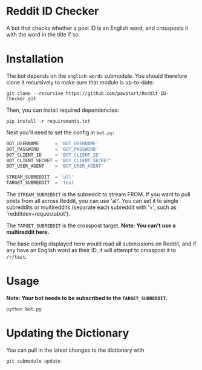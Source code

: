 # Reddit ID Checker

A bot that checks whether a post ID is an English word, and crossposts it with the word in the title if so.

# Installation

The bot depends on the `english-words` submodule. You should therefore clone it recursively to make sure that module is up-to-date:

```
git clone --recursive https://github.com/pawptart/Reddit-ID-Checker.git
```

Then, you can install required dependencies:

```
pip install -r requirements.txt
```

Next you'll need to set the config in `bot.py`:

```python
BOT_USERNAME      = 'BOT_USERNAME'
BOT_PASSWORD      = 'BOT_PASSWORD'
BOT_CLIENT_ID     = 'BOT_CLIENT_ID'
BOT_CLIENT_SECRET = 'BOT_CLIENT_SECRET'
BOT_USER_AGENT    = 'BOT_USER_AGENT'

STREAM_SUBREDDIT  = 'all'
TARGET_SUBREDDIT  = 'test
```

The `STREAM_SUBREDDIT` is the subreddit to stream FROM. If you want to pull posts from all across Reddit, you can use 'all'. You can set it to single subreddits or multireddits (separate each subreddit with '+', such as 'redditdev+requestabot').

The `TARGET_SUBREDDIT` is the crosspost target. **Note: You can't use a multireddit here.**

The base config displayed here would read all submissions on Reddit, and if any have an English word as their ID, it will attempt to crosspost it to `/r/test`.

# Usage

**Note: Your bot needs to be subscribed to the `TARGET_SUBREDDIT`.**

```
python bot.py
```

# Updating the Dictionary

You can pull in the latest changes to the dictionary with

```
git submodule update
```